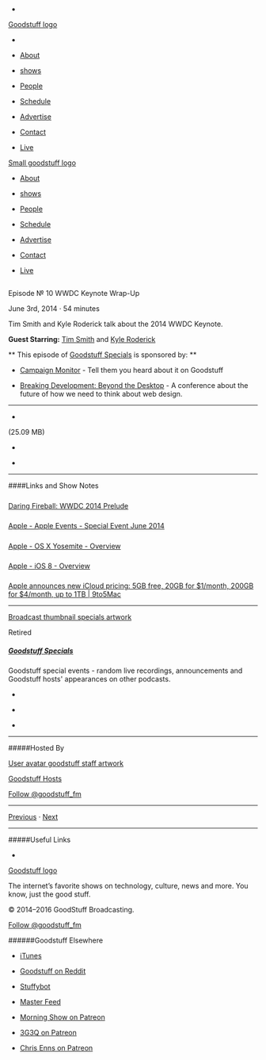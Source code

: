 

-
[Goodstuff logo](http://www.goodstuff.network/)[](/assets/goodstuff_logo-17c1fe6f378352de5d7345f76152130b.svg)

-


-  [About](/about)

-  [shows](/shows)

-  [People](/people)

-  [Schedule](/schedule)

-  [Advertise](/advertise)

-  [Contact](/contact)

-  [Live](/live)


[Small goodstuff logo](http://www.goodstuff.network/)[](/assets/small_goodstuff_logo-bf032e72b9ec41494f4d90905f1ad619.svg)


-  [About](/about)

-  [shows](/shows)

-  [People](/people)

-  [Schedule](/schedule)

-  [Advertise](/advertise)

-  [Contact](/contact)

-  [Live](/live)


##
Episode № 10
WWDC Keynote Wrap-Up


June 3rd, 2014
&middot;
54
minutes


Tim Smith and Kyle Roderick talk about the 2014 WWDC Keynote.


**Guest Starring:**
[Tim Smith](/people/ttimsmith) and  [Kyle Roderick](/people/kyleroderick)


**
This episode of
[Goodstuff Specials](/specials)
is sponsored by:
**


-  [Campaign Monitor](http://www.campaignmonitor.com/) - Tell them you heard about it on Goodstuff

-  [Breaking Development: Beyond the Desktop](https://bdconf.com/) - A conference about the future of how we need to think about web design.


------------------------------


-
[](https://goodstuffs3.s3.amazonaws.com/uploads/specials-10.mp3)(25.09 MB)

-
[](http://twitter.com/intent/tweet?text=Goodstuff%20Specials%20%E2%84%96%2010%20on%20@goodstuff_fm%20-%20http://goodstuff.network/specials/10)

-
[](http://www.facebook.com/sharer/sharer.php?u=http://goodstuff.network/specials/10)


------------------------------


####Links and Show Notes

#####
[Daring Fireball: WWDC 2014 Prelude](http://daringfireball.net/2014/06/wwdc_2014_prelude)


#####
[Apple - Apple Events - Special Event June 2014](http://www.apple.com/apple-events/june-2014/)


#####
[Apple - OS X Yosemite - Overview](http://www.apple.com/osx/preview/)


#####
[Apple - iOS 8 - Overview](http://www.apple.com/ios/ios8/)


#####
[Apple announces new iCloud pricing: 5GB free, 20GB for $1/month, 200GB for $4/month, up to 1TB | 9to5Mac](http://9to5mac.com/2014/06/02/apple-announces-new-icloud-pricing-5gb-free-20gb-for-1month-200gb-for-4month-up-to-1tb/)


------------------------------


[Broadcast thumbnail specials artwork](/specials)[](https://goodstuffs3.s3.amazonaws.com/uploads/broadcast/image/24/broadcast_thumbnail_specials_artwork.png)

Retired


##### [Goodstuff Specials](/specials)


Goodstuff special events - random live recordings, announcements and Goodstuff hosts' appearances on other podcasts.

-
[](https://itunes.apple.com/us/podcast/goodstuff-specials/id854159948?mt=2)

-
[](/specials/feed)

-
[](mailto:sponsorship+specials@goodstuff.network?subject=%5BGoodStuff%20FM%5D%20Sponsorship%20Inquiry%20for%20Goodstuff%20Specials)


------------------------------


#####Hosted By


[User avatar goodstuff staff artwork](/people/goodstuff-hosts)[](https://goodstuffs3.s3.amazonaws.com/uploads/user/avatar/38/user_avatar_goodstuff-staff_artwork.png)

[Goodstuff Hosts](/people/goodstuff-hosts)


[Follow @goodstuff_fm](https://twitter.com/goodstuff_fm)


------------------------------


[Previous](/specials/9)
&middot;
[Next](/specials/11)


------------------------------


#####Useful Links

-
[](mailto:contact+specials@goodstuff.network?subject=%5BGoodstuff%20FM%5D%20Feedback%20for%20Goodstuff%20Specials)


[Goodstuff logo](http://www.goodstuff.network/)[](/assets/goodstuff_logo-17c1fe6f378352de5d7345f76152130b.svg)


The internet’s favorite shows on technology, culture, news and more. You know, just the good stuff.


&copy; 2014&ndash;2016 GoodStuff Broadcasting.

[Follow @goodstuff_fm](https://twitter.com/goodstufffm)


######Goodstuff Elsewhere

-  [iTunes](https://itunes.apple.com/us/artist/goodstuff-fm/id843385597?mt=2)

-  [Goodstuff on Reddit](https://www.reddit.com/r/Goodstuff_fm/)

-  [Stuffybot](http://stuffybot.goodstuff.network)

-  [Master Feed](/master/feed)

-  [Morning Show on Patreon](https://www.patreon.com/morningshow)

-  [3G3Q on Patreon](https://www.patreon.com/3g3q)

-  [Chris Enns on Patreon](https://www.patreon.com/ichris)
